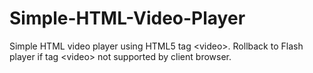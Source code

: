 Simple-HTML-Video-Player
========================

Simple HTML video player using HTML5 tag &lt;video>. Rollback to Flash player if tag &lt;video> not supported by client browser.
